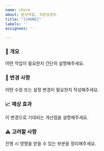 ```yaml
---
name: chore
about: 문서작업, 의존성관리
title: "[CHORE]"
labels: ''
assignees: ''

---
```


### 📌 개요  
어떤 작업이 필요한지 간단히 설명해주세요.  

### 🔧 변경 사항  
어떤 수정 또는 설정 변경이 필요한지 작성해주세요.  

### 📈 예상 효과  
이 변경으로 기대되는 개선점을 설명해주세요.  

### ⚠️ 고려할 사항  
진행 시 영향을 받을 수 있는 부분을 정리해주세요.
